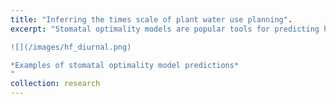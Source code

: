 ```yaml
---
title: "Inferring the times scale of plant water use planning".
excerpt: "Stomatal optimality models are popular tools for predicting how plants adjust their water use in response to drought. By developing a new model that integrates water use and photosynthesis over time, we are able to quantify the time horizon over which plants in different ecosystems conserve water. This work was a collaboration with Xue Feng's lab at the University of Minnesota.

![](/images/hf_diurnal.png)

*Examples of stomatal optimality model predictions*
"
collection: research
---
```

